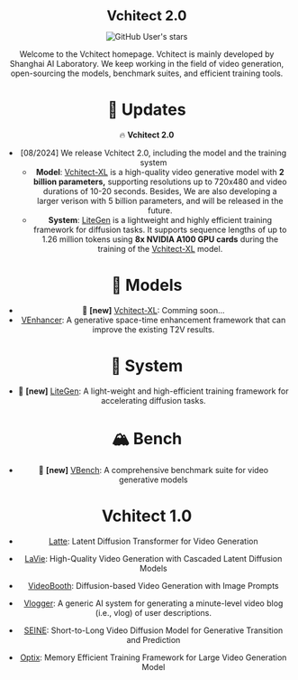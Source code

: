<div align="center">
<b><font size="5">Vchitect 2.0</font></b>


![GitHub User's stars](https://img.shields.io/github/stars/Vchitect)



Welcome to the Vchitect homepage. Vchitect is mainly developed by Shanghai AI Laboratory. We keep working in the field of video generation, open-sourcing the models, benchmark suites, and efficient training tools.



# 🚀 Updates

🔥 **Vchitect 2.0**

- [08/2024] We release Vchitect 2.0, including the model and the training system
  - **Model**: [Vchitect-XL]() is a high-quality video generative model with **2 billion parameters,** supporting resolutions up to 720x480 and video durations of 10-20 seconds. Besides, We are also developing a larger verison with 5 billion parameters, and will  be released in the future.
  - **System**: [LiteGen]() is a lightweight and highly efficient training framework for diffusion tasks. It supports sequence lengths of up to 1.26 million tokens using **8x NVIDIA A100 GPU cards** during the training of the [Vchitect-XL]() model.



# 🎁 Models

- 🎉 **[new]** [Vchitect-XL](): Comming soon...
- [VEnhancer](https://github.com/Vchitect/VEnhancer): A generative space-time enhancement framework that can improve the existing T2V results.



# 🚀 System

- 🎉 **[new]** [LiteGen](): A light-weight and high-efficient training framework for accelerating diffusion tasks.



# 🏔️ Bench

- 🎉 **[new]** [VBench](https://github.com/Vchitect/VBench): A comprehensive benchmark suite for video generative models



# Vchitect 1.0

- [Latte](https://github.com/Vchitect/Latte): Latent Diffusion Transformer for Video Generation
- [LaVie](https://github.com/Vchitect/LaVie): High-Quality Video Generation with Cascaded Latent Diffusion Models
- [VideoBooth](https://github.com/Vchitect/VideoBooth): Diffusion-based Video Generation with Image Prompts
- [Vlogger](https://github.com/Vchitect/Vlogger): A generic AI system for generating a minute-level video blog (i.e., vlog) of user descriptions.
- [SEINE](https://github.com/Vchitect/SEINE): Short-to-Long Video Diffusion Model for Generative Transition and Prediction

- [Optix](https://github.com/Vchitect/Optix): Memory Efficient Training Framework for Large Video Generation Model
